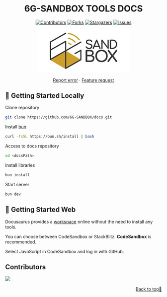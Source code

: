 <a name="readme-top"></a>

<div align="center">

# 6G-SANDBOX TOOLS DOCS <!-- omit in toc -->

[![Contributors][contributors-shield]][contributors-url]
[![Forks][forks-shield]][forks-url]
[![Stargazers][stars-shield]][stars-url]
[![Issues][issues-shield]][issues-url]

<a href="https://github.com/6G-SANDBOX/docs"><img src="./static/img/logo.png" width="300" title="docs"></a>

[Report error](https://github.com/6G-SANDBOX/docs/issues/new?assignees=&labels=&projects=&template=bug_report.md) · [Feature request](https://github.com/6G-SANDBOX/docs/issues/new?assignees=&labels=&projects=&template=feature_request.md)

</div>

## :rocket: Getting Started Locally

Clone repository

```bash
git clone https://github.com/6G-SANDBOX/docs.git
```

Install [bun](https://bun.sh/)

```bash
curl -fsSL https://bun.sh/install | bash
```

Access to docs repository

```bash
cd <docsPath>
```

Install libraries

```bash
bun install
```

Start server

```bash
bun dev
```

## :rocket: Getting Started Web

Docusaurus provides a [workspace](https://docusaurus.io/docs/playground) online without the need to install any tools.

You can choose between CodeSandbox or StackBlitz. **CodeSandbox** is recommended.

Select JavaScript in CodeSandbox and log in with GitHub.

## Contributors <!-- omit in toc -->

<a href="https://github.com/6G-SANDBOX/docs/graphs/contributors">
  <img src="https://contrib.rocks/image?repo=6G-SANDBOX/docs" />
</a>

<p align="right"><a href="#readme-top">Back to top&#x1F53C;</a></p>

[contributors-shield]: https://img.shields.io/github/contributors/6G-SANDBOX/docs.svg?style=for-the-badge
[contributors-url]: https://github.com/6G-SANDBOX/docs/graphs/contributors
[forks-shield]: https://img.shields.io/github/forks/6G-SANDBOX/docs.svg?style=for-the-badge
[forks-url]: https://github.com/6G-SANDBOX/docs/network/members
[stars-shield]: https://img.shields.io/github/stars/6G-SANDBOX/docs.svg?style=for-the-badge
[stars-url]: https://github.com/6G-SANDBOX/docs/stargazers
[issues-shield]: https://img.shields.io/github/issues/6G-SANDBOX/docs.svg?style=for-the-badge
[issues-url]: https://github.com/6G-SANDBOX/docs/issues